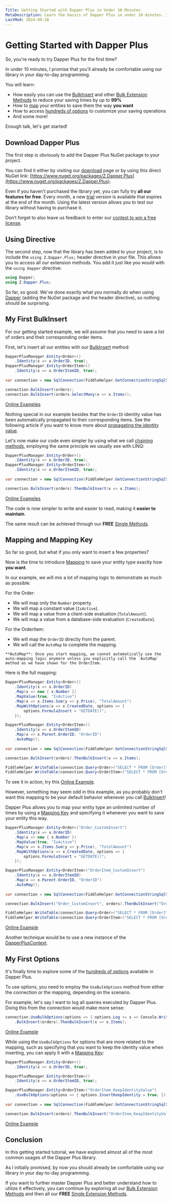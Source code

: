 ```yaml
---
Title: Getting Started with Dapper Plus in Under 10 Minutes
MetaDescription: Learn the basics of Dapper Plus in under 10 minutes. Install the library, execute bulk inserts, map entities, and explore options.
LastMod: 2024-09-18
---
```


# Getting Started with Dapper Plus

So, you're ready to try Dapper Plus for the first time?

In under 10 minutes, I promise that you'll already be comfortable using our library in your day-to-day programming.

You will learn:
- How easily you can use the [BulkInsert](/bulk-insert) and other [Bulk Extension Methods](/bulk-extensions-methods) to reduce your saving times by up to **99%**
- How to [map](/mapping) your entities to save them the way **you want**
- How to access [hundreds of options](/options) to customize your saving operations
- And some more!

Enough talk, let's get started!

## Download Dapper Plus

The first step is obviously to add the Dapper Plus NuGet package to your project.

You can find it either by visiting our [download](/download) page or by using this direct NuGet link: [https://www.nuget.org/packages/Z.Dapper.Plus](https://www.nuget.org/packages/Z.Dapper.Plus).

Even if you haven't purchased the library yet, you can fully try **all our features for free**. Every month, a new [trial](/trial) version is available that expires at the end of the month. Using the latest version allows you to test our library without having to purchase it.

Don’t forget to also leave us feedback to enter our [contest to win a free license](https://dapper-plus.net/contest).

## Using Directive

The second step, now that the library has been added to your project, is to include the `using Z.Dapper.Plus;` header directive in your file. This allows you to access all our extension methods. You add it just like you would with the `using Dapper` directive:

```csharp
using Dapper;
using Z.Dapper.Plus;
```

So far, so good. We've done exactly what you normally do when using [Dapper](https://www.learndapper.com/) (adding the NuGet package and the header directive), so nothing should be surprising.

## My First BulkInsert

For our getting started example, we will assume that you need to save a list of orders and their corresponding order items.

First, let's insert all our entities with our [BulkInsert](/bulk-insert) method:

```csharp
DapperPlusManager.Entity<Order>()
	.Identity(x => x.OrderID, true);
DapperPlusManager.Entity<OrderItem>()
	.Identity(x => x.OrderItemID, true);
	
var connection = new SqlConnection(FiddleHelper.GetConnectionStringSqlServer());

connection.BulkInsert(orders);
connection.BulkInsert(orders.SelectMany(x => x.Items));
```

[Online Examples](https://dotnetfiddle.net/0ijPFA)

Nothing special in our example besides that the `OrderID` identity value has been automatically propagated to their corresponding items. See the following article if you want to know more about [propagating the identity value](/identity-key-propagation).

Let's now make our code even simpler by using what we call [chaining methods](/bulk-extensions-methods#chaining-methods), employing the same principle we usually see with LINQ:

```csharp
DapperPlusManager.Entity<Order>()
	.Identity(x => x.OrderID, true);
DapperPlusManager.Entity<OrderItem>()
	.Identity(x => x.OrderItemID, true);
	
var connection = new SqlConnection(FiddleHelper.GetConnectionStringSqlServer());

connection.BulkInsert(orders).ThenBulkInsert(x => x.Items);
```

[Online Examples](https://dotnetfiddle.net/lbjr8C)

The code is now simpler to write and easier to read, making it **easier to maintain**.

The same result can be achieved through our **FREE** [Single Methods](/single-extensions-methods).

## Mapping and Mapping Key

So far so good, but what if you only want to insert a few properties?

Now is the time to introduce [Mapping](/mapping) to save your entity type exactly how **you want**.

In our example, we will mix a lot of mapping logic to demonstrate as much as possible:

For the Order:
- We will map only the `Number` property.
- We will map a constant value (`IsActive`).
- We will map a value from a client-side evaluation (`TotalAmount`).
- We will map a value from a database-side evaluation (`CreatedDate`).

For the OrderItem:
- We will map the `OrderID` directly from the parent.
- We will call the `AutoMap` to complete the mapping.

```alert-note
**AutoMap**: Once you start mapping, we cannot automatically use the auto-mapping logic anymore unless you explicitly call the `AutoMap` method as we have shown for the OrderItem.
```

Here is the full mapping:

```csharp
DapperPlusManager.Entity<Order>()
	.Identity(x => x.OrderID)
	.Map(x => new { x.Number })
	.MapValue(true, "IsActive")
	.Map(x => x.Items.Sum(y => y.Price), "TotalAmount")
	.MapWithOptions(x => x.CreatedDate, options => {
		options.FormulaInsert = "GETDATE()";
	});

DapperPlusManager.Entity<OrderItem>()
	.Identity(x => x.OrderItemID)
	.Map(x => x.Parent.OrderID, "OrderID")
	.AutoMap();
	
var connection = new SqlConnection(FiddleHelper.GetConnectionStringSqlServer());

connection.BulkInsert(orders).ThenBulkInsert(x => x.Items);

FiddleHelper.WriteTable(connection.Query<Order>("SELECT * FROM [Order]"));
FiddleHelper.WriteTable(connection.Query<OrderItem>("SELECT * FROM [OrderItem]"));
```

To see it in action, try this [Online Example](https://dotnetfiddle.net/FQWqTt).

However, something may seem odd in this example, as you probably don't want this mapping to be your default behavior whenever you call [BulkInsert](/bulk-insert)!

Dapper Plus allows you to map your entity type an unlimited number of times by using a [Mapping Key](/mapping-key) and specifying it whenever you want to save your entity this way.

```csharp
DapperPlusManager.Entity<Order>("Order_CustomInsert")
	.Identity(x => x.OrderID)
	.Map(x => new { x.Number })
	.MapValue(true, "IsActive")
	.Map(x => x.Items.Sum(y => y.Price), "TotalAmount")
	.MapWithOptions(x => x.CreatedDate, options => {
		options.FormulaInsert = "GETDATE()";
	});

DapperPlusManager.Entity<OrderItem>("OrderItem_CustomInsert")
	.Identity(x => x.OrderItemID)
	.Map(x => x.Parent.OrderID, "OrderID")
	.AutoMap();
	
var connection = new SqlConnection(FiddleHelper.GetConnectionStringSqlServer());

connection.BulkInsert("Order_CustomInsert", orders).ThenBulkInsert("OrderItem_CustomInsert", x => x.Items);

FiddleHelper.WriteTable(connection.Query<Order>("SELECT * FROM [Order]"));
FiddleHelper.WriteTable(connection.Query<OrderItem>("SELECT * FROM [OrderItem]"));
```

[Online Example](https://dotnetfiddle.net/cnl9Vu)

Another technique would be to use a new instance of the [DapperPlusContext](dapper-plus-context).
 
## My First Options

It's finally time to explore some of the [hundreds of options](/options) available in Dapper Plus.

To use options, you need to employ the `UseBulkOptions` method from either the connection or the mapping, depending on the scenario.

For example, let's say I want to log all queries executed by Dapper Plus. Doing this from the connection would make more sense:

```csharp
connection.UseBulkOptions(options => { options.Log += s => Console.WriteLine(s); })
	.BulkInsert(orders).ThenBulkInsert(x => x.Items);
```

[Online Example](https://dotnetfiddle.net/hkCmZv)

While using the `UseBulkOptions` for options that are more related to the mapping, such as specifying that you want to keep the identity value when inserting, you can apply it with a [Mapping Key](/mapping-key):

```csharp
DapperPlusManager.Entity<Order>()
	.Identity(x => x.OrderID, true);

DapperPlusManager.Entity<OrderItem>()
	.Identity(x => x.OrderItemID, true);

DapperPlusManager.Entity<OrderItem>("OrderItem_KeepIdentityValue")
	.UseBulkOptions(options => { options.InsertKeepIdentity = true; });
	
var connection = new SqlConnection(FiddleHelper.GetConnectionStringSqlServer());

connection.BulkInsert(orders).ThenBulkInsert("OrderItem_KeepIdentityValue", x => x.Items);
```

[Online Example](https://dotnetfiddle.net/Ijouh7)

## Conclusion

In this getting started tutorial, we have explored almost all of the most common usages of the Dapper Plus library.

As I initially promised, by now you should already be comfortable using our library in your day-to-day programming.

If you want to further master Dapper Plus and better understand how to utilize it effectively, you can continue by exploring all our [Bulk Extension Methods](#bulk-extensions-methods) and then all our **FREE** [Single Extension Methods](/single-extensions-methods).